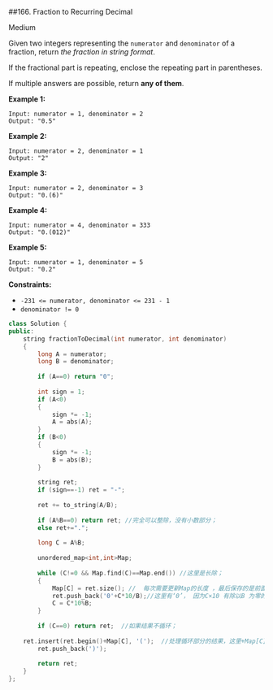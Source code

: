 ##166. Fraction to Recurring Decimal

Medium

Given two integers representing the `numerator` and `denominator` of a fraction, return *the fraction in string format*.

If the fractional part is repeating, enclose the repeating part in parentheses.

If multiple answers are possible, return **any of them**.

 

**Example 1:**

```
Input: numerator = 1, denominator = 2
Output: "0.5"
```

**Example 2:**

```
Input: numerator = 2, denominator = 1
Output: "2"
```

**Example 3:**

```
Input: numerator = 2, denominator = 3
Output: "0.(6)"
```

**Example 4:**

```
Input: numerator = 4, denominator = 333
Output: "0.(012)"
```

**Example 5:**

```
Input: numerator = 1, denominator = 5
Output: "0.2"
```

 

**Constraints:**

- `-231 <= numerator, denominator <= 231 - 1`
- `denominator != 0`



```c++
class Solution {
public:
    string fractionToDecimal(int numerator, int denominator) 
    {
        long A = numerator;
        long B = denominator;
        
        if (A==0) return "0";
        
        int sign = 1;
        if (A<0)
        {
            sign *= -1;
            A = abs(A);
        }
        if (B<0)
        {
            sign *= -1;
            B = abs(B);
        }
        
        string ret;
        if (sign==-1) ret = "-";
        
        ret += to_string(A/B);
        
        if (A%B==0) return ret; //完全可以整除，没有小数部分；
        else ret+=".";
        
        long C = A%B;
        
        unordered_map<int,int>Map;
        
        while (C!=0 && Map.find(C)==Map.end()) //这里是长除；
        {
            Map[C] = ret.size(); //  每次需要更新Map的长度 ，最后保存的是前面所有非循环部分的长度；
            ret.push_back('0'+C*10/B);//这里有‘0’， 因为C×10 有除以B 为零的情况
            C = C*10%B; 
        }
        
        if (C==0) return ret;  //如果结果不循环；
        
    ret.insert(ret.begin()+Map[C], '(');  //处理循环部分的结果，这里+Map[C]就是找到从ret开始到Map[C]的位置，从而让这里这个左括号加在循环体左边；
        ret.push_back(')');
        
        return ret;
    }
};
```





